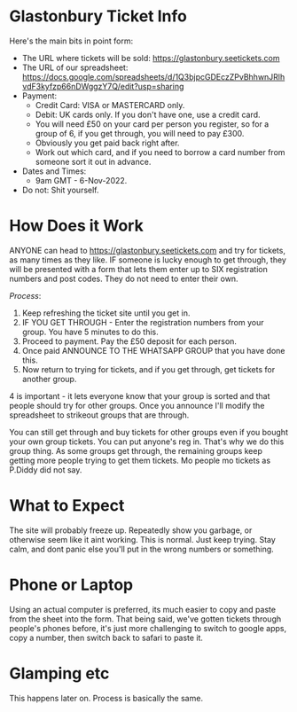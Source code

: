 # Glastonbury Ticket Info
Here's the main bits in point form:
- The URL where tickets will be sold: https://glastonbury.seetickets.com
- The URL of our spreadsheet: https://docs.google.com/spreadsheets/d/1Q3bjpcGDEczZPvBhhwnJRlhvdF3kyfzp66nDWggzY7Q/edit?usp=sharing
- Payment:
    - Credit Card: VISA or MASTERCARD only.
    - Debit: UK cards only. If you don't have one, use a credit card.
    - You will need £50 on your card per person you register, so for a group of 6, if you get through, you will need to pay £300.
    - Obviously you get paid back right after.
    - Work out which card, and if you need to borrow a card number from someone sort it out in advance.
- Dates and Times: 
    - 9am GMT - 6-Nov-2022.
- Do not: Shit yourself.

# How Does it Work
ANYONE can head to https://glastonbury.seetickets.com and try for tickets, as many times as they like. IF someone is lucky enough to get through, they will be presented with a form that lets them enter up to SIX registration numbers and post codes. They do not need to enter their own.

*Process*:
1. Keep refreshing the ticket site until you get in.
2. IF YOU GET THROUGH - Enter the registration numbers from your group. You have 5 minutes to do this.
3. Proceed to payment. Pay the £50 deposit for each person.
4. Once paid ANNOUNCE TO THE WHATSAPP GROUP that you have done this. 
5. Now return to trying for tickets, and if you get through, get tickets for another group.

4 is important - it lets everyone know that your group is sorted and that people should try for other groups. Once you announce I'll modify the spreadsheet to strikeout groups that are through.

You can still get through and buy tickets for other groups even if you bought your own group tickets. You can put anyone's reg in. That's why we do this group thing. As some groups get through, the remaining groups keep getting more people trying to get them tickets. Mo people mo tickets as P.Diddy did not say.

# What to Expect
The site will probably freeze up. Repeatedly show you garbage, or otherwise seem like it aint working. This is normal. Just keep trying. Stay calm, and dont panic else you'll put in the wrong numbers or something.

# Phone or Laptop
Using an actual computer is preferred, its much easier to copy and paste from the sheet into the form.
That being said, we've gotten tickets through people's phones before, it's just more challenging to switch to google apps, copy a number, then switch back to safari to paste it.


# Glamping etc
This happens later on. Process is basically the same. 